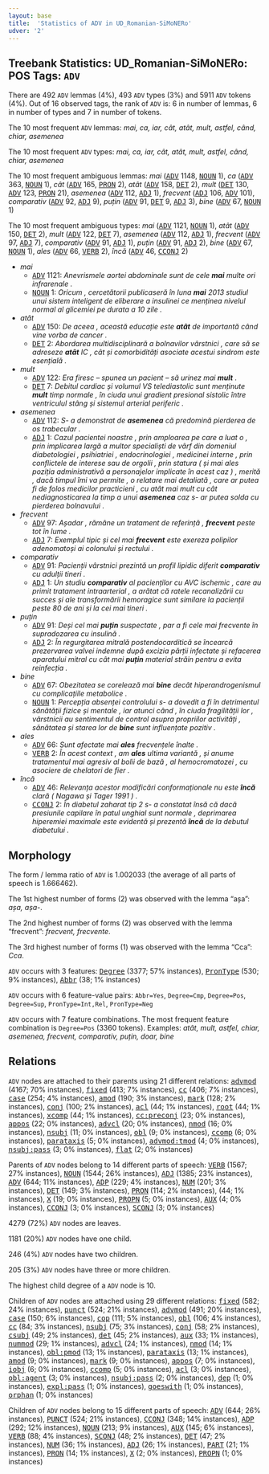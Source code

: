 ```yaml
---
layout: base
title:  'Statistics of ADV in UD_Romanian-SiMoNERo'
udver: '2'
---
```


## Treebank Statistics: UD_Romanian-SiMoNERo: POS Tags: `ADV`

There are 492 `ADV` lemmas (4%), 493 `ADV` types (3%) and 5911 `ADV` tokens (4%).
Out of 16 observed tags, the rank of `ADV` is: 6 in number of lemmas, 6 in number of types and 7 in number of tokens.

The 10 most frequent `ADV` lemmas: <em>mai, ca, iar, cât, atât, mult, astfel, când, chiar, asemenea</em>

The 10 most frequent `ADV` types:  <em>mai, ca, iar, cât, atât, mult, astfel, când, chiar, asemenea</em>

The 10 most frequent ambiguous lemmas: <em>mai</em> (<tt><a href="ro_simonero-pos-ADV.html">ADV</a></tt> 1148, <tt><a href="ro_simonero-pos-NOUN.html">NOUN</a></tt> 1), <em>ca</em> (<tt><a href="ro_simonero-pos-ADV.html">ADV</a></tt> 363, <tt><a href="ro_simonero-pos-NOUN.html">NOUN</a></tt> 1), <em>cât</em> (<tt><a href="ro_simonero-pos-ADV.html">ADV</a></tt> 165, <tt><a href="ro_simonero-pos-PRON.html">PRON</a></tt> 2), <em>atât</em> (<tt><a href="ro_simonero-pos-ADV.html">ADV</a></tt> 158, <tt><a href="ro_simonero-pos-DET.html">DET</a></tt> 2), <em>mult</em> (<tt><a href="ro_simonero-pos-DET.html">DET</a></tt> 130, <tt><a href="ro_simonero-pos-ADV.html">ADV</a></tt> 123, <tt><a href="ro_simonero-pos-PRON.html">PRON</a></tt> 21), <em>asemenea</em> (<tt><a href="ro_simonero-pos-ADV.html">ADV</a></tt> 112, <tt><a href="ro_simonero-pos-ADJ.html">ADJ</a></tt> 1), <em>frecvent</em> (<tt><a href="ro_simonero-pos-ADJ.html">ADJ</a></tt> 106, <tt><a href="ro_simonero-pos-ADV.html">ADV</a></tt> 101), <em>comparativ</em> (<tt><a href="ro_simonero-pos-ADV.html">ADV</a></tt> 92, <tt><a href="ro_simonero-pos-ADJ.html">ADJ</a></tt> 9), <em>puțin</em> (<tt><a href="ro_simonero-pos-ADV.html">ADV</a></tt> 91, <tt><a href="ro_simonero-pos-DET.html">DET</a></tt> 9, <tt><a href="ro_simonero-pos-ADJ.html">ADJ</a></tt> 3), <em>bine</em> (<tt><a href="ro_simonero-pos-ADV.html">ADV</a></tt> 67, <tt><a href="ro_simonero-pos-NOUN.html">NOUN</a></tt> 1)

The 10 most frequent ambiguous types:  <em>mai</em> (<tt><a href="ro_simonero-pos-ADV.html">ADV</a></tt> 1121, <tt><a href="ro_simonero-pos-NOUN.html">NOUN</a></tt> 1), <em>atât</em> (<tt><a href="ro_simonero-pos-ADV.html">ADV</a></tt> 150, <tt><a href="ro_simonero-pos-DET.html">DET</a></tt> 2), <em>mult</em> (<tt><a href="ro_simonero-pos-ADV.html">ADV</a></tt> 122, <tt><a href="ro_simonero-pos-DET.html">DET</a></tt> 7), <em>asemenea</em> (<tt><a href="ro_simonero-pos-ADV.html">ADV</a></tt> 112, <tt><a href="ro_simonero-pos-ADJ.html">ADJ</a></tt> 1), <em>frecvent</em> (<tt><a href="ro_simonero-pos-ADV.html">ADV</a></tt> 97, <tt><a href="ro_simonero-pos-ADJ.html">ADJ</a></tt> 7), <em>comparativ</em> (<tt><a href="ro_simonero-pos-ADV.html">ADV</a></tt> 91, <tt><a href="ro_simonero-pos-ADJ.html">ADJ</a></tt> 1), <em>puțin</em> (<tt><a href="ro_simonero-pos-ADV.html">ADV</a></tt> 91, <tt><a href="ro_simonero-pos-ADJ.html">ADJ</a></tt> 2), <em>bine</em> (<tt><a href="ro_simonero-pos-ADV.html">ADV</a></tt> 67, <tt><a href="ro_simonero-pos-NOUN.html">NOUN</a></tt> 1), <em>ales</em> (<tt><a href="ro_simonero-pos-ADV.html">ADV</a></tt> 66, <tt><a href="ro_simonero-pos-VERB.html">VERB</a></tt> 2), <em>încă</em> (<tt><a href="ro_simonero-pos-ADV.html">ADV</a></tt> 46, <tt><a href="ro_simonero-pos-CCONJ.html">CCONJ</a></tt> 2)


* <em>mai</em>
  * <tt><a href="ro_simonero-pos-ADV.html">ADV</a></tt> 1121: <em>Anevrismele aortei abdominale sunt de cele <b>mai</b> multe ori infrarenale .</em>
  * <tt><a href="ro_simonero-pos-NOUN.html">NOUN</a></tt> 1: <em>Oricum , cercetătorii publicaseră în luna <b>mai</b> 2013 studiul unui sistem inteligent de eliberare a insulinei ce menținea nivelul normal al glicemiei pe durata a 10 zile .</em>
* <em>atât</em>
  * <tt><a href="ro_simonero-pos-ADV.html">ADV</a></tt> 150: <em>De aceea , această educație este <b>atât</b> de importantă când vine vorba de cancer .</em>
  * <tt><a href="ro_simonero-pos-DET.html">DET</a></tt> 2: <em>Abordarea multidisciplinară a bolnavilor vârstnici , care să se adreseze <b>atât</b> IC , cât și comorbidități asociate acestui sindrom este esențială .</em>
* <em>mult</em>
  * <tt><a href="ro_simonero-pos-ADV.html">ADV</a></tt> 122: <em>Era firesc – spunea un pacient – să urinez mai <b>mult</b> .</em>
  * <tt><a href="ro_simonero-pos-DET.html">DET</a></tt> 7: <em>Debitul cardiac și volumul VS telediastolic sunt menținute <b>mult</b> timp normale , în ciuda unui gradient presional sistolic între ventriculul stâng și sistemul arterial periferic .</em>
* <em>asemenea</em>
  * <tt><a href="ro_simonero-pos-ADV.html">ADV</a></tt> 112: <em>S- a demonstrat de <b>asemenea</b> că predomină pierderea de os trabecular .</em>
  * <tt><a href="ro_simonero-pos-ADJ.html">ADJ</a></tt> 1: <em>Cazul pacientei noastre , prin amploarea pe care a luat o , prin implicarea largă a multor specialiști de vârf din domeniul diabetologiei , psihiatriei , endocrinologiei , medicinei interne , prin conflictele de interese sau de orgolii , prin statura ( și mai ales poziția administrativă a personajelor implicate în acest caz ) , merită , dacă timpul îmi va permite , o relatare mai detaliată , care ar putea fi de folos medicilor practicieni , cu atât mai mult cu cât nediagnosticarea la timp a unui <b>asemenea</b> caz s- ar putea solda cu pierderea bolnavului .</em>
* <em>frecvent</em>
  * <tt><a href="ro_simonero-pos-ADV.html">ADV</a></tt> 97: <em>Așadar , rămâne un tratament de referință , <b>frecvent</b> peste tot în lume .</em>
  * <tt><a href="ro_simonero-pos-ADJ.html">ADJ</a></tt> 7: <em>Exemplul tipic și cel mai <b>frecvent</b> este exereza polipilor adenomatoși ai colonului și rectului .</em>
* <em>comparativ</em>
  * <tt><a href="ro_simonero-pos-ADV.html">ADV</a></tt> 91: <em>Pacienții vârstnici prezintă un profil lipidic diferit <b>comparativ</b> cu adulții tineri .</em>
  * <tt><a href="ro_simonero-pos-ADJ.html">ADJ</a></tt> 1: <em>Un studiu <b>comparativ</b> al pacienților cu AVC ischemic , care au primit tratament intraarterial , a arătat că ratele recanalizării cu succes și ale transformării hemoragice sunt similare la pacienții peste 80 de ani și la cei mai tineri .</em>
* <em>puțin</em>
  * <tt><a href="ro_simonero-pos-ADV.html">ADV</a></tt> 91: <em>Deși cel mai <b>puțin</b> suspectate , par a fi cele mai frecvente în supradozarea cu insulină .</em>
  * <tt><a href="ro_simonero-pos-ADJ.html">ADJ</a></tt> 2: <em>În regurgitarea mitrală postendocarditică se încearcă prezervarea valvei indemne după excizia părții infectate și refacerea aparatului mitral cu cât mai <b>puțin</b> material străin pentru a evita reinfecția .</em>
* <em>bine</em>
  * <tt><a href="ro_simonero-pos-ADV.html">ADV</a></tt> 67: <em>Obezitatea se corelează mai <b>bine</b> decât hiperandrogenismul cu complicațiile metabolice .</em>
  * <tt><a href="ro_simonero-pos-NOUN.html">NOUN</a></tt> 1: <em>Percepția absenței controlului s- a dovedit a fi în detrimentul sănătății fizice și mentale , iar atunci când , în ciuda fragilității lor , vârstnicii au sentimentul de control asupra propriilor activități , sănătatea și starea lor de <b>bine</b> sunt influențate pozitiv .</em>
* <em>ales</em>
  * <tt><a href="ro_simonero-pos-ADV.html">ADV</a></tt> 66: <em>Sunt afectate mai <b>ales</b> frecvențele înalte .</em>
  * <tt><a href="ro_simonero-pos-VERB.html">VERB</a></tt> 2: <em>În acest context , am <b>ales</b> ultima variantă , și anume tratamentul mai agresiv al bolii de bază , al hemocromatozei , cu asociere de chelatori de fier .</em>
* <em>încă</em>
  * <tt><a href="ro_simonero-pos-ADV.html">ADV</a></tt> 46: <em>Relevanța acestor modificări conformaționale nu este <b>încă</b> clară ( Nagawa și Tager 1991 ) .</em>
  * <tt><a href="ro_simonero-pos-CCONJ.html">CCONJ</a></tt> 2: <em>În diabetul zaharat tip 2 s- a constatat însă că dacă presiunile capilare în patul unghial sunt normale , deprimarea hiperemiei maximale este evidentă și prezentă <b>încă</b> de la debutul diabetului .</em>

## Morphology

The form / lemma ratio of `ADV` is 1.002033 (the average of all parts of speech is 1.666462).

The 1st highest number of forms (2) was observed with the lemma “așa”: <em>așa, așa-</em>.

The 2nd highest number of forms (2) was observed with the lemma “frecvent”: <em>frecvent, frecvente</em>.

The 3rd highest number of forms (1) was observed with the lemma “Cca”: <em>Cca</em>.

`ADV` occurs with 3 features: <tt><a href="ro_simonero-feat-Degree.html">Degree</a></tt> (3377; 57% instances), <tt><a href="ro_simonero-feat-PronType.html">PronType</a></tt> (530; 9% instances), <tt><a href="ro_simonero-feat-Abbr.html">Abbr</a></tt> (38; 1% instances)

`ADV` occurs with 6 feature-value pairs: `Abbr=Yes`, `Degree=Cmp`, `Degree=Pos`, `Degree=Sup`, `PronType=Int,Rel`, `PronType=Neg`

`ADV` occurs with 7 feature combinations.
The most frequent feature combination is `Degree=Pos` (3360 tokens).
Examples: <em>atât, mult, astfel, chiar, asemenea, frecvent, comparativ, puțin, doar, bine</em>


## Relations

`ADV` nodes are attached to their parents using 21 different relations: <tt><a href="ro_simonero-dep-advmod.html">advmod</a></tt> (4167; 70% instances), <tt><a href="ro_simonero-dep-fixed.html">fixed</a></tt> (413; 7% instances), <tt><a href="ro_simonero-dep-cc.html">cc</a></tt> (406; 7% instances), <tt><a href="ro_simonero-dep-case.html">case</a></tt> (254; 4% instances), <tt><a href="ro_simonero-dep-amod.html">amod</a></tt> (190; 3% instances), <tt><a href="ro_simonero-dep-mark.html">mark</a></tt> (128; 2% instances), <tt><a href="ro_simonero-dep-conj.html">conj</a></tt> (100; 2% instances), <tt><a href="ro_simonero-dep-acl.html">acl</a></tt> (44; 1% instances), <tt><a href="ro_simonero-dep-root.html">root</a></tt> (44; 1% instances), <tt><a href="ro_simonero-dep-xcomp.html">xcomp</a></tt> (44; 1% instances), <tt><a href="ro_simonero-dep-cc-preconj.html">cc:preconj</a></tt> (23; 0% instances), <tt><a href="ro_simonero-dep-appos.html">appos</a></tt> (22; 0% instances), <tt><a href="ro_simonero-dep-advcl.html">advcl</a></tt> (20; 0% instances), <tt><a href="ro_simonero-dep-nmod.html">nmod</a></tt> (16; 0% instances), <tt><a href="ro_simonero-dep-nsubj.html">nsubj</a></tt> (11; 0% instances), <tt><a href="ro_simonero-dep-obl.html">obl</a></tt> (9; 0% instances), <tt><a href="ro_simonero-dep-ccomp.html">ccomp</a></tt> (6; 0% instances), <tt><a href="ro_simonero-dep-parataxis.html">parataxis</a></tt> (5; 0% instances), <tt><a href="ro_simonero-dep-advmod-tmod.html">advmod:tmod</a></tt> (4; 0% instances), <tt><a href="ro_simonero-dep-nsubj-pass.html">nsubj:pass</a></tt> (3; 0% instances), <tt><a href="ro_simonero-dep-flat.html">flat</a></tt> (2; 0% instances)

Parents of `ADV` nodes belong to 14 different parts of speech: <tt><a href="ro_simonero-pos-VERB.html">VERB</a></tt> (1567; 27% instances), <tt><a href="ro_simonero-pos-NOUN.html">NOUN</a></tt> (1544; 26% instances), <tt><a href="ro_simonero-pos-ADJ.html">ADJ</a></tt> (1385; 23% instances), <tt><a href="ro_simonero-pos-ADV.html">ADV</a></tt> (644; 11% instances), <tt><a href="ro_simonero-pos-ADP.html">ADP</a></tt> (229; 4% instances), <tt><a href="ro_simonero-pos-NUM.html">NUM</a></tt> (201; 3% instances), <tt><a href="ro_simonero-pos-DET.html">DET</a></tt> (149; 3% instances), <tt><a href="ro_simonero-pos-PRON.html">PRON</a></tt> (114; 2% instances),  (44; 1% instances), <tt><a href="ro_simonero-pos-X.html">X</a></tt> (19; 0% instances), <tt><a href="ro_simonero-pos-PROPN.html">PROPN</a></tt> (5; 0% instances), <tt><a href="ro_simonero-pos-AUX.html">AUX</a></tt> (4; 0% instances), <tt><a href="ro_simonero-pos-CCONJ.html">CCONJ</a></tt> (3; 0% instances), <tt><a href="ro_simonero-pos-SCONJ.html">SCONJ</a></tt> (3; 0% instances)

4279 (72%) `ADV` nodes are leaves.

1181 (20%) `ADV` nodes have one child.

246 (4%) `ADV` nodes have two children.

205 (3%) `ADV` nodes have three or more children.

The highest child degree of a `ADV` node is 10.

Children of `ADV` nodes are attached using 29 different relations: <tt><a href="ro_simonero-dep-fixed.html">fixed</a></tt> (582; 24% instances), <tt><a href="ro_simonero-dep-punct.html">punct</a></tt> (524; 21% instances), <tt><a href="ro_simonero-dep-advmod.html">advmod</a></tt> (491; 20% instances), <tt><a href="ro_simonero-dep-case.html">case</a></tt> (150; 6% instances), <tt><a href="ro_simonero-dep-cop.html">cop</a></tt> (111; 5% instances), <tt><a href="ro_simonero-dep-obl.html">obl</a></tt> (106; 4% instances), <tt><a href="ro_simonero-dep-cc.html">cc</a></tt> (84; 3% instances), <tt><a href="ro_simonero-dep-nsubj.html">nsubj</a></tt> (75; 3% instances), <tt><a href="ro_simonero-dep-conj.html">conj</a></tt> (58; 2% instances), <tt><a href="ro_simonero-dep-csubj.html">csubj</a></tt> (49; 2% instances), <tt><a href="ro_simonero-dep-det.html">det</a></tt> (45; 2% instances), <tt><a href="ro_simonero-dep-aux.html">aux</a></tt> (33; 1% instances), <tt><a href="ro_simonero-dep-nummod.html">nummod</a></tt> (29; 1% instances), <tt><a href="ro_simonero-dep-advcl.html">advcl</a></tt> (24; 1% instances), <tt><a href="ro_simonero-dep-nmod.html">nmod</a></tt> (14; 1% instances), <tt><a href="ro_simonero-dep-obl-pmod.html">obl:pmod</a></tt> (13; 1% instances), <tt><a href="ro_simonero-dep-parataxis.html">parataxis</a></tt> (13; 1% instances), <tt><a href="ro_simonero-dep-amod.html">amod</a></tt> (9; 0% instances), <tt><a href="ro_simonero-dep-mark.html">mark</a></tt> (9; 0% instances), <tt><a href="ro_simonero-dep-appos.html">appos</a></tt> (7; 0% instances), <tt><a href="ro_simonero-dep-iobj.html">iobj</a></tt> (6; 0% instances), <tt><a href="ro_simonero-dep-ccomp.html">ccomp</a></tt> (5; 0% instances), <tt><a href="ro_simonero-dep-acl.html">acl</a></tt> (3; 0% instances), <tt><a href="ro_simonero-dep-obl-agent.html">obl:agent</a></tt> (3; 0% instances), <tt><a href="ro_simonero-dep-nsubj-pass.html">nsubj:pass</a></tt> (2; 0% instances), <tt><a href="ro_simonero-dep-dep.html">dep</a></tt> (1; 0% instances), <tt><a href="ro_simonero-dep-expl-pass.html">expl:pass</a></tt> (1; 0% instances), <tt><a href="ro_simonero-dep-goeswith.html">goeswith</a></tt> (1; 0% instances), <tt><a href="ro_simonero-dep-orphan.html">orphan</a></tt> (1; 0% instances)

Children of `ADV` nodes belong to 15 different parts of speech: <tt><a href="ro_simonero-pos-ADV.html">ADV</a></tt> (644; 26% instances), <tt><a href="ro_simonero-pos-PUNCT.html">PUNCT</a></tt> (524; 21% instances), <tt><a href="ro_simonero-pos-CCONJ.html">CCONJ</a></tt> (348; 14% instances), <tt><a href="ro_simonero-pos-ADP.html">ADP</a></tt> (292; 12% instances), <tt><a href="ro_simonero-pos-NOUN.html">NOUN</a></tt> (213; 9% instances), <tt><a href="ro_simonero-pos-AUX.html">AUX</a></tt> (145; 6% instances), <tt><a href="ro_simonero-pos-VERB.html">VERB</a></tt> (88; 4% instances), <tt><a href="ro_simonero-pos-SCONJ.html">SCONJ</a></tt> (48; 2% instances), <tt><a href="ro_simonero-pos-DET.html">DET</a></tt> (47; 2% instances), <tt><a href="ro_simonero-pos-NUM.html">NUM</a></tt> (36; 1% instances), <tt><a href="ro_simonero-pos-ADJ.html">ADJ</a></tt> (26; 1% instances), <tt><a href="ro_simonero-pos-PART.html">PART</a></tt> (21; 1% instances), <tt><a href="ro_simonero-pos-PRON.html">PRON</a></tt> (14; 1% instances), <tt><a href="ro_simonero-pos-X.html">X</a></tt> (2; 0% instances), <tt><a href="ro_simonero-pos-PROPN.html">PROPN</a></tt> (1; 0% instances)

